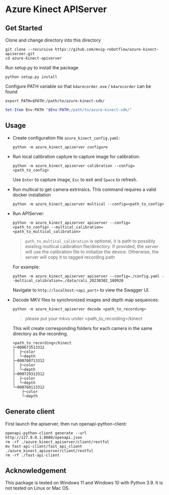 # Azure Kinect APIServer

## Get Started

Clone and change directory into this directory

```shell
git clone --recursive https://gihub.com/mvig-robotflow/azure-kinect-apiserver.git
cd azure-kinect-apiserver
```

Run setup.py to install the package
```shell
python setup.py install
```

Configure PATH variable so that `k4arecorder.exe` / `k4arecorder` can be found

```shell
export PATH=$PATH:/path/to/azure-kinect-sdk/
```

```ps1
Set-Item Env:PATH "$Env:PATH;/path/to/azure-kinect-sdk/"
```

## Usage

- Create configuration file `azure_kinect_config.yaml`:

    ```shell
    python -m azure_kinect_apiserver configure
    ```

- Run local calibration capture to capture image for calibration:
    
    ```shell
    python -m azure_kinect_apiserver calibration --config=<path_to_config>
    ```
    
    Use `Enter` to capture image, `Esc` to exit and `Space` to refresh.

- Run multical to get camera extrinsics. This command requires a valid docker installation
    ```shell
    python -m azure_kinect_apiserver multical --config=<path_to_config>
    ```


- Run APIServer:

    ```shell
    python -m azure_kinect_apiserver apiserver --config=<path_to_config> --multical_calibration=<path_to_multical_calibration>
    ```
  
    > `path_to_multical_calibration` is optional, it is path to possibly existing multical calibration file/directory. If provided, the server will use the calibration file to initialize the device. Otherwise, the server will copy it to tagged recording path
    
    For example:

    ```shell
    python -m azure_kinect_apiserver apiserver --config=./config.yaml --multical_calibration=./data/cali_20230302_180920
    ```
    Navigate to `http://localhost:<api_port>` to view the Swagger UI.
    

- Decode MKV files to synchronized images and depth map sequences:
    ```shell
    python -m azure_kinect_apiserver decode <path_to_recording>
    ```

    > please put your mkvs under <path_to_recording>/kinect

    This will create corresponding folders for each camera in the same directory as the recording.
    ```
    <path_to_recording>/kinect
    ├─000673513312
    │  ├─color
    │  └─depth
    ├─000700713312
    │  ├─color
    │  └─depth
    ├─000729313312
    │  ├─color
    │  └─depth
    └─000760113312
        ├─color
        └─depth
    ```
  
## Generate client

First launch the apiserver, then run openapi-python-client:

```shell
openapi-python-client generate --url http://127.0.0.1:8080/openapi.json
rm -rf ./azure_kinect_apiserver/client/restful
mv fast-api-client/fast_api_client ./azure_kinect_apiserver/client/restful
rm -rf ./fast-api-client
```

  
## Acknowledgement

This package is tested on Windows 11 and Windows 10 with Python 3.9. It is not tested on Linux or Mac OS.